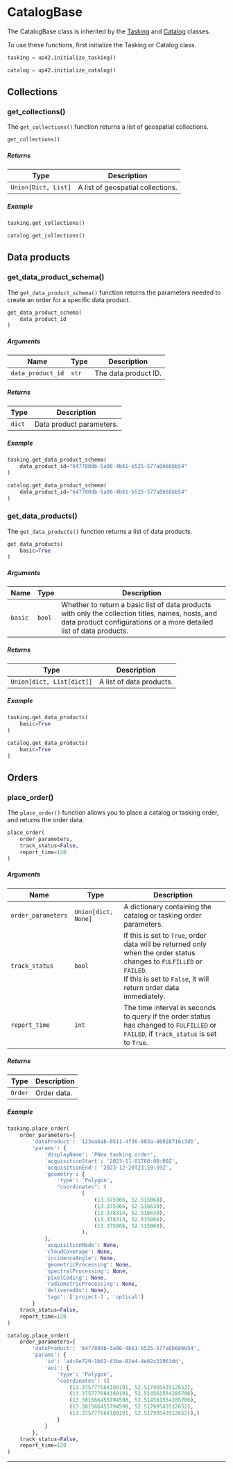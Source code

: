 # CatalogBase

The CatalogBase class is inherited by the [Tasking](tasking-reference.md) and [Catalog](catalog-reference.md) classes.

To use these functions, first initialize the Tasking or Catalog class.

```python
tasking = up42.initialize_tasking()
```

```python
catalog = up42.initialize_catalog()
```

## Collections

### get_collections()

The `get_collections()` function returns a list of geospatial collections.

```python
get_collections()
```

<h5> Returns </h5>

| Type                | Description                       |
| ------------------- | --------------------------------- |
| `Union[Dict, List]` | A list of geospatial collections. |

<h5> Example </h5>

```python
tasking.get_collections()
```

```python
catalog.get_collections()
```

## Data products

### get_data_product_schema()

The `get_data_product_schema()` function returns the parameters needed to create an order for a specific data product.

```python
get_data_product_schema(
    data_product_id
)
```

<h5> Arguments </h5>

| Name              | Type  | Description          |
| ----------------- | ----- | -------------------- |
| `data_product_id` | `str` | The data product ID. |

<h5> Returns </h5>

| Type   | Description              |
| ------ | ------------------------ |
| `dict` | Data product parameters. |

<h5> Example </h5>

```python
tasking.get_data_product_schema(
    data_product_id="647780db-5a06-4b61-b525-577a8b68bb54"
)
```

```python
catalog.get_data_product_schema(
    data_product_id="647780db-5a06-4b61-b525-577a8b68bb54"
)
```

### get_data_products()

The `get_data_products()` function returns a list of data products.

```python
get_data_products(
    basic=True
)
```

<h5> Arguments </h5>

| Name    | Type   | Description                                                                                                                                                              |
| ------- | ------ | ------------------------------------------------------------------------------------------------------------------------------------------------------------------------ |
| `basic` | `bool` | Whether to return a basic list of data products with only the collection titles, names, hosts, and data product configurations or a more detailed list of data products. |

<h5> Returns </h5>

| Type                      | Description              |
| ------------------------- | ------------------------ |
| `Union[dict, List[dict]]` | A list of data products. |

<h5> Example </h5>

```python
tasking.get_data_products(
    basic=True
)
```

```python
catalog.get_data_products(
    basic=True
)
```

## Orders

### place_order()

The `place_order()` function allows you to place a catalog or tasking order, and returns the order data.

```python
place_order(
    order_parameters,
    track_status=False,
    report_time=120
)
```

<h5> Arguments </h5>

| Name               | Type                | Description                                                                                                                                                                               |
| ------------------ | ------------------- | ----------------------------------------------------------------------------------------------------------------------------------------------------------------------------------------- |
| `order_parameters` | `Union[dict, None]` | A dictionary containing the catalog or tasking order parameters.                                                                                                                          |
| `track_status`     | `bool`              | If this is set to `True`, order data will be returned only when the order status changes to `FULFILLED` or `FAILED`.<br>If this is set to `False`, it will return order data immediately. |
| `report_time`      | `int`               | The time interval in seconds to query if the order status has changed to `FULFILLED` or `FAILED`, if `track_status` is set to `True`.                                                     |

<h5> Returns </h5>

| Type    | Description |
| ------- | ----------- |
| `Order` | Order data. |

<h5> Example </h5>

```python
tasking.place_order(
    order_parameters={
        'dataProduct': '123eabab-0511-4f36-883a-80928716c3db',
        'params': {
            'displayName': 'PNeo tasking order',
            'acquisitionStart': '2023-11-01T00:00:00Z',
            'acquisitionEnd': '2023-12-20T23:59:59Z',
            'geometry': {
                'type': 'Polygon',
                "coordinates": (
                        (
                            (13.375966, 52.515068),
                            (13.375966, 52.516639),
                            (13.378314, 52.516639),
                            (13.378314, 52.515068),
                            (13.375966, 52.515068),
                        ),
            },
            'acquisitionMode': None,
            'cloudCoverage': None,
            'incidenceAngle': None,
            'geometricProcessing': None,
            'spectralProcessing': None,
            'pixelCoding': None,
            'radiometricProcessing': None,
            'deliveredAs': None},
            'tags': ['project-7', 'optical']
        }
    track_status=False,
    report_time=120
)
```

```python
catalog.place_order(
    order_parameters={
        'dataProduct': '647780db-5a06-4b61-b525-577a8b68bb54',
        'params': {
            'id': 'a4c9e729-1b62-43be-82e4-4e02c31963dd',
            'aoi': {
                'type': 'Polygon',
                'coordinates': ((
                    (13.375777664180191, 52.51799543512652),
                    (13.375777664180191, 52.514561554285706),
                    (13.381566455794598, 52.514561554285706),
                    (13.381566455794598, 52.51799543512652),
                    (13.375777664180191, 52.51799543512652)),)
                }
            }
        },
    track_status=False,
    report_time=120
)
```

---
